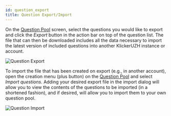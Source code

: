 ```yaml
---
id: question_export
title: Question Export/Import
---
```


On the [Question Pool](basics/question_pool.md) screen, select the questions you would like to export and click the _Export_ button in the action bar on top of the question list. The file that can then be downloaded includes all the data necessary to import the latest version of included questions into another KlickerUZH instance or account.

![Question Export](assets/question_export.gif)

To import the file that has been created on export (e.g., in another account), open the creation menu (plus button) on the [Question Pool](basics/question_pool.md) and select _Import questions_. Adding your desired export file in the import dialog will allow you to view the contents of the questions to be imported (in a shortened fashion), and if desired, will allow you to import them to your own question pool.

![Question Import](assets/question_import.gif)
